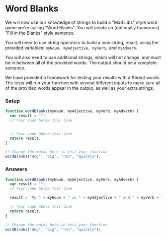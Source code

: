# Word Blanks

We will now use our knowledge of strings to build a "Mad Libs" style word
game we're calling "Word Blanks". You will create an (optionally humorous)
"Fill in the Blanks" style sentence.

You will need to use string operators to build a new string, result,
using the provided variables: `myNoun, myAdjective, myVerb,` and `myAdverb`.

You will also need to use additional strings, which will not change,
and must be in between all of the provided words. The output should be a
complete sentence.

We have provided a framework for testing your results with different
words. The tests will run your function with several different inputs
to make sure all of the provided words appear in the output, as well as
your extra strings.

### Setup

```javascript
function wordBlanks(myNoun, myAdjective, myVerb, myAdverb) {
  var result = "";
  // Your code below this line


  // Your code above this line
  return result;
}

// Change the words here to test your function
wordBlanks("dog", "big", "ran", "quickly");
```

### Answers

```javascript
function wordBlanks(myNoun, myAdjective, myVerb, myAdverb) {
  var result = "";
  // Your code below this line

  result = "My " + myNoun + " is " + myAdjective + " and " + myVerb + " " + myAdverb + "!";

  // Your code above this line
  return result;
}

// Change the words here to test your function
wordBlanks("dog", "big", "ran", "quickly");

```
